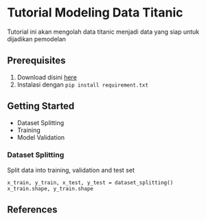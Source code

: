 # Tutorial Modeling Data Titanic

Tutorial ini akan mengolah data titanic menjadi data yang siap untuk dijadikan pemodelan

## Prerequisites
1. Download disini [here](https://www.kaggle.com/datasets/prakharrathi25/banking-dataset-marketing-targets)
2. Instalasi dengan `pip install requirement.txt`

## Getting Started

- Dataset Splitting
- Training
- Model Validation

### Dataset Splitting

Split data into training, validation and test set
```code
x_train, y_train, x_test, y_test = dataset_splitting()
x_train.shape, y_train.shape
```

## References


